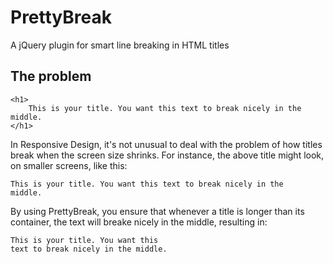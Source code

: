 # PrettyBreak
A jQuery plugin for smart line breaking in HTML titles

## The problem

```
<h1>
    This is your title. You want this text to break nicely in the middle.
</h1>
```

In Responsive Design, it's not unusual to deal with the problem of how titles break when the screen size shrinks. For instance, the above title might look, on smaller screens, like this:

```
This is your title. You want this text to break nicely in the 
middle.
```

By using PrettyBreak, you ensure that whenever a title is longer than its container, the text will breake nicely in the middle, resulting in:

```
This is your title. You want this 
text to break nicely in the middle.
```

